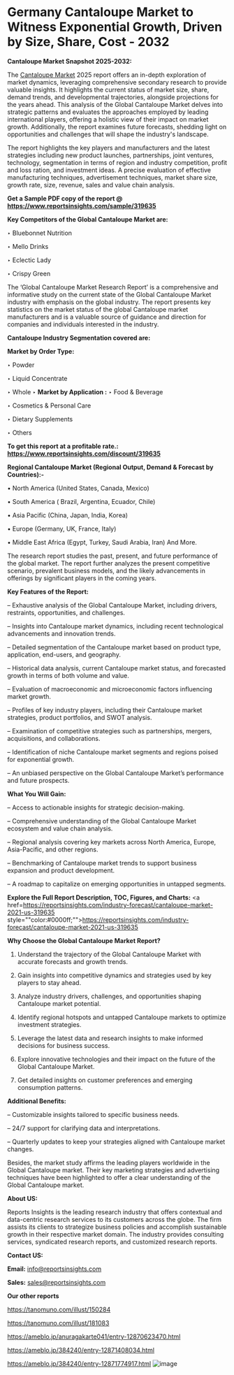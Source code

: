 # Germany Cantaloupe Market to Witness Exponential Growth, Driven by Size, Share, Cost - 2032

<strong>Cantaloupe Market Snapshot 2025-2032:</strong>

The <a href=https://www.reportsinsights.com/sample/319635>Cantaloupe Market</a> 2025 report offers an in-depth exploration of market dynamics, leveraging comprehensive secondary research to provide valuable insights. It highlights the current status of market size, share, demand trends, and developmental trajectories, alongside projections for the years ahead. This analysis of the Global Cantaloupe Market delves into strategic patterns and evaluates the approaches employed by leading international players, offering a holistic view of their impact on market growth. Additionally, the report examines future forecasts, shedding light on opportunities and challenges that will shape the industry's landscape.

The report highlights the key players and manufacturers and the latest strategies including new product launches, partnerships, joint ventures, technology, segmentation in terms of region and industry competition, profit and loss ration, and investment ideas. A precise evaluation of effective manufacturing techniques, advertisement techniques, market share size, growth rate, size, revenue, sales and value chain analysis.

<strong>Get a Sample PDF copy of the report @ <a href=https://www.reportsinsights.com/sample/319635 style=color:#0000ff;>https://www.reportsinsights.com/sample/319635</a></strong>

<strong>Key Competitors of the Global Cantaloupe Market are:</strong>

‣ Bluebonnet Nutrition

‣ Mello Drinks

‣ Eclectic Lady

‣ Crispy Green

The ‘Global Cantaloupe Market Research Report’ is a comprehensive and informative study on the current state of the Global Cantaloupe Market industry with emphasis on the global industry. The report presents key statistics on the market status of the global Cantaloupe market manufacturers and is a valuable source of guidance and direction for companies and individuals interested in the industry.

<strong>Cantaloupe Industry Segmentation covered are:</strong>

<strong>Market by Order Type: </strong>

‣ Powder

‣ Liquid Concentrate

‣ Whole
‣ 
<strong>Market by Application :</strong>
‣ Food & Beverage

‣ Cosmetics & Personal Care

‣ Dietary Supplements

‣ Others

<strong>To get this report at a profitable rate.: <a href=https://www.reportsinsights.com/discount/319635 style=color:#0000ff;>https://www.reportsinsights.com/discount/319635</a></strong>

<strong>Regional Cantaloupe Market (Regional Output, Demand &amp; Forecast by Countries):-</strong>

• North America (United States, Canada, Mexico)

• South America ( Brazil, Argentina, Ecuador, Chile)

• Asia Pacific (China, Japan, India, Korea)

• Europe (Germany, UK, France, Italy)

• Middle East Africa (Egypt, Turkey, Saudi Arabia, Iran) And More.

The research report studies the past, present, and future performance of the global market. The report further analyzes the present competitive scenario, prevalent business models, and the likely advancements in offerings by significant players in the coming years.

<strong>Key Features of the Report:</strong>

– Exhaustive analysis of the Global Cantaloupe Market, including drivers, restraints, opportunities, and challenges.

– Insights into Cantaloupe market dynamics, including recent technological advancements and innovation trends.

– Detailed segmentation of the Cantaloupe market based on product type, application, end-users, and geography.

– Historical data analysis, current Cantaloupe market status, and forecasted growth in terms of both volume and value.

– Evaluation of macroeconomic and microeconomic factors influencing market growth.

– Profiles of key industry players, including their Cantaloupe market strategies, product portfolios, and SWOT analysis.

– Examination of competitive strategies such as partnerships, mergers, acquisitions, and collaborations.

– Identification of niche Cantaloupe market segments and regions poised for exponential growth.

– An unbiased perspective on the Global Cantaloupe Market’s performance and future prospects.

<strong>What You Will Gain:</strong>

– Access to actionable insights for strategic decision-making.

– Comprehensive understanding of the Global Cantaloupe Market ecosystem and value chain analysis.

– Regional analysis covering key markets across North America, Europe, Asia-Pacific, and other regions.

– Benchmarking of Cantaloupe market trends to support business expansion and product development.

– A roadmap to capitalize on emerging opportunities in untapped segments.

<strong>Explore the Full Report Description, TOC, Figures, and Charts:</strong>
<a href=https://reportsinsights.com/industry-forecast/cantaloupe-market-2021-us-319635 style=""color:#0000ff;"">https://reportsinsights.com/industry-forecast/cantaloupe-market-2021-us-319635</a>

<strong>Why Choose the Global Cantaloupe Market Report?</strong>

1. Understand the trajectory of the Global Cantaloupe Market with accurate forecasts and growth trends.

2. Gain insights into competitive dynamics and strategies used by key players to stay ahead.

3. Analyze industry drivers, challenges, and opportunities shaping Cantaloupe market potential.

4. Identify regional hotspots and untapped Cantaloupe markets to optimize investment strategies.

5. Leverage the latest data and research insights to make informed decisions for business success.

6. Explore innovative technologies and their impact on the future of the Global Cantaloupe Market.

7. Get detailed insights on customer preferences and emerging consumption patterns.

<strong>Additional Benefits:</strong>

– Customizable insights tailored to specific business needs.

– 24/7 support for clarifying data and interpretations.

– Quarterly updates to keep your strategies aligned with Cantaloupe market changes.

Besides, the market study affirms the leading players worldwide in the Global Cantaloupe market. Their key marketing strategies and advertising techniques have been highlighted to offer a clear understanding of the Global Cantaloupe market.

<strong><strong>About US</strong>:</strong>

Reports Insights is the leading research industry that offers contextual and data-centric research services to its customers across the globe. The firm assists its clients to strategize business policies and accomplish sustainable growth in their respective market domain. The industry provides consulting services, syndicated research reports, and customized research reports.

<strong>Contact US:</strong>

<p class=><b>Email:</b> <a href=mailto:info@reportsinsights.com>info@reportsinsights.com</a></p>
<p class=><b>Sales:</b> <a href=mailto:sales@reportsinsights.com>sales@reportsinsights.com</a></p>

<strong>Our other reports</strong>

<a href=https://tanomuno.com/illust/150284>https://tanomuno.com/illust/150284</a>

<a href=https://tanomuno.com/illust/181083>https://tanomuno.com/illust/181083</a>

<a href=https://ameblo.jp/anuragakarte041/entry-12870623470.html>https://ameblo.jp/anuragakarte041/entry-12870623470.html</a>

<a href=https://ameblo.jp/384240/entry-12871408034.html>https://ameblo.jp/384240/entry-12871408034.html</a>

<a href=https://ameblo.jp/384240/entry-12871774917.html>https://ameblo.jp/384240/entry-12871774917.html</a>
![image](https://github.com/user-attachments/assets/74e8ecd8-98a8-4398-8dde-784477a7df9f)
